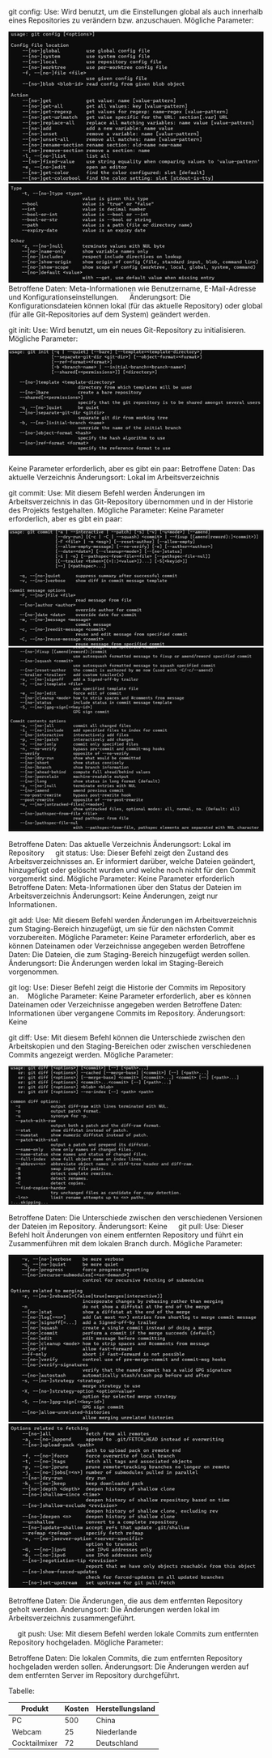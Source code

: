 git config:
Use:
Wird benutzt, um die Einstellungen global als auch innerhalb eines Repositories zu verändern bzw. anzuschauen.
Mögliche Parameter:

 ![Image](resources\images\ex2_01.jpg)
 ![Image](resources\images\ex2_02.jpg)
Betroffene Daten:
Meta-Informationen wie Benutzername, E-Mail-Adresse und Konfigurationseinstellungen.
 
Änderungsort:
Die Konfigurationsdateien können lokal (für das aktuelle Repository) oder global (für alle Git-Repositories auf dem System) geändert werden.

git init:
Use:
Wird benutzt, um ein neues Git-Repository zu initialisieren.
Mögliche Parameter:

![Image](resources\images\ex2_11.jpg)

Keine Parameter erforderlich, aber es gibt ein paar:
 Betroffene Daten:
Das aktuelle Verzeichnis
Änderungsort:
Lokal im Arbeitsverzeichnis

git commit:
Use:
Mit diesem Befehl werden Änderungen im Arbeitsverzeichnis in das Git-Repository übernommen und in der Historie des Projekts festgehalten.
Mögliche Parameter:
Keine Parameter erforderlich, aber es gibt ein paar:

 ![Image](resources\images\ex2_21.jpg)
 ![Image](resources\images\ex2_22.jpg)
 
Betroffene Daten:
Das aktuelle Verzeichnis
Änderungsort:
Lokal im Repository
 
git status:
Use:
Dieser Befehl zeigt den Zustand des Arbeitsverzeichnisses an. Er informiert darüber, welche Dateien geändert, hinzugefügt oder gelöscht wurden und welche noch nicht für den Commit vorgemerkt sind.
Mögliche Parameter:
Keine Parameter erforderlich
Betroffene Daten:
Meta-Informationen über den Status der Dateien im Arbeitsverzeichnis
Änderungsort:
Keine Änderungen, zeigt nur Informationen.

git add:
Use:
Mit diesem Befehl werden Änderungen im Arbeitsverzeichnis zum Staging-Bereich hinzugefügt, um sie für den nächsten Commit vorzubereiten.
Mögliche Parameter:
Keine Parameter erforderlich, aber es können Dateinamen oder Verzeichnisse angegeben werden
Betroffene Daten:
Die Dateien, die zum Staging-Bereich hinzugefügt werden sollen.
Änderungsort:
Die Änderungen werden lokal im Staging-Bereich vorgenommen.

git log:
Use:
Dieser Befehl zeigt die Historie der Commits im Repository an. 
Mögliche Parameter:
Keine Parameter erforderlich, aber es können Dateinamen oder Verzeichnisse angegeben werden
Betroffene Daten:
Informationen über vergangene Commits im Repository.
Änderungsort:
Keine

git diff:
Use:
Mit diesem Befehl können die Unterschiede zwischen den Arbeitskopien und den Staging-Bereichen oder zwischen verschiedenen Commits angezeigt werden.
Mögliche Parameter:

![Image](resources\images\ex2_31.jpg)

 Betroffene Daten:
Die Unterschiede zwischen den verschiedenen Versionen der Dateien im Repository.
Änderungsort:
Keine
 
git pull:
Use:
Dieser Befehl holt Änderungen von einem entfernten Repository und führt ein Zusammenführen mit dem lokalen Branch durch.
Mögliche Parameter:

 ![Image](resources\images\ex2_41.jpg)
 ![Image](resources\images\ex2_42.jpg)
 
Betroffene Daten:
Die Änderungen, die aus dem entfernten Repository geholt werden.
Änderungsort:
Die Änderungen werden lokal im Arbeitsverzeichnis zusammengeführt.

 
git push:
Use:
Mit diesem Befehl werden lokale Commits zum entfernten Repository hochgeladen.
Mögliche Parameter:
 
Betroffene Daten:
Die lokalen Commits, die zum entfernten Repository hochgeladen werden sollen.
Änderungsort:
Die Änderungen werden auf dem entfernten Server im Repository durchgeführt.



Tabelle:

| Produkt      | Kosten | Herstellungsland |
|-----------|-------|-------------|
| PC | 500 | China |
| Webcam   | 25 | Niederlande |
| Cocktailmixer | 72 | Deutschland |